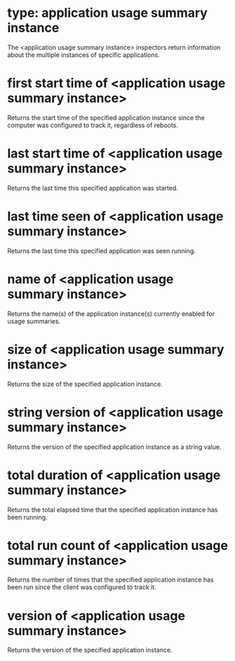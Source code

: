 # type: application usage summary instance

The &lt;application usage summary instance&gt; inspectors return information about the multiple instances of specific applications.

# first start time of &lt;application usage summary instance&gt;

Returns the start time of the specified application instance since the computer was configured to track it, regardless of reboots.

# last start time of &lt;application usage summary instance&gt;

Returns the last time this specified application was started.

# last time seen of &lt;application usage summary instance&gt;

Returns the last time this specified application was seen running.

# name of &lt;application usage summary instance&gt;

Returns the name(s) of the application instance(s) currently enabled for usage summaries.

# size of &lt;application usage summary instance&gt;

Returns the size of the specified application instance.

# string version of &lt;application usage summary instance&gt;

Returns the version of the specified application instance as a string value.

# total duration of &lt;application usage summary instance&gt;

Returns the total elapsed time that the specified application instance has been running.

# total run count of &lt;application usage summary instance&gt;

Returns the number of times that the specified application instance has been run since the client was configured to track it.

# version of &lt;application usage summary instance&gt;

Returns the version of the specified application instance.
